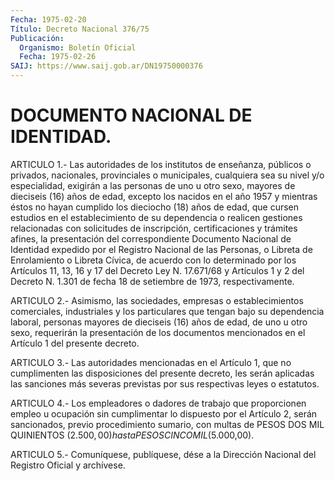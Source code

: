 ```yaml
---
Fecha: 1975-02-20
Título: Decreto Nacional 376/75
Publicación:
  Organismo: Boletín Oficial
  Fecha: 1975-02-26
SAIJ: https://www.saij.gob.ar/DN19750000376
---
```

# DOCUMENTO NACIONAL DE IDENTIDAD.

<a id="1"></a>
ARTICULO  1.-  Las autoridades de los institutos de enseñanza, públicos  o  privados,   nacionales,  provinciales  o  municipales, cualquiera sea su nivel y/o  especialidad,  exigirán a las personas de  uno  u  otro  sexo,  mayores de dieciseis (16)  años  de  edad, excepto los nacidos en el  año  1957  y  mientras  éstos  no  hayan cumplido  los  dieciocho  (18) años de edad, que cursen estudios en el  establecimiento  de  su  dependencia    o   realicen  gestiones relacionadas  con  solicitudes  de  inscripción, certificaciones  y trámites  afines,  la  presentación del  correspondiente  Documento Nacional de Identidad expedido  por  el  Registro  Nacional  de las Personas,  o  Libreta  de Enrolamiento o Libreta Cívica, de acuerdo con lo determinado por los  Artículos  11,  13, 16 y 17 del Decreto Ley N. 17.671/68 y Artículos 1 y 2 del Decreto  N.  1.301  de fecha 18 de setiembre de 1973, respectivamente.

<a id="2"></a>
ARTICULO 2.- Asimismo, las sociedades, empresas o establecimientos  comerciales,  industriales y los particulares que tengan bajo su dependencia laboral,  personas  mayores de dieciseis (16) años de edad, de uno u otro sexo, requerirán  la  presentación de  los  documentos  mencionados  en  el  Artículo  1  del presente decreto.

<a id="3"></a>
ARTICULO 3.- Las autoridades mencionadas en el Artículo 1, que no cumplimenten  las  disposiciones del presente decreto, les serán aplicadas las sanciones  más  severas previstas por sus respectivas leyes o estatutos.

<a id="4"></a>
ARTICULO  4.-  Los  empleadores  o  dadores  de  trabajo  que proporcionen  empleo  u ocupación sin cumplimentar lo dispuesto por el  Artículo 2, serán sancionados,  previo  procedimiento  sumario, con multas  de  PESOS  DOS  MIL  QUINIENTOS ($2.500,00) hasta PESOS CINCO MIL ($5.000,00).

<a id="5"></a>
ARTICULO  5.-  Comuníquese,  publíquese,  dése  a la Dirección Nacional del Registro Oficial y archívese.